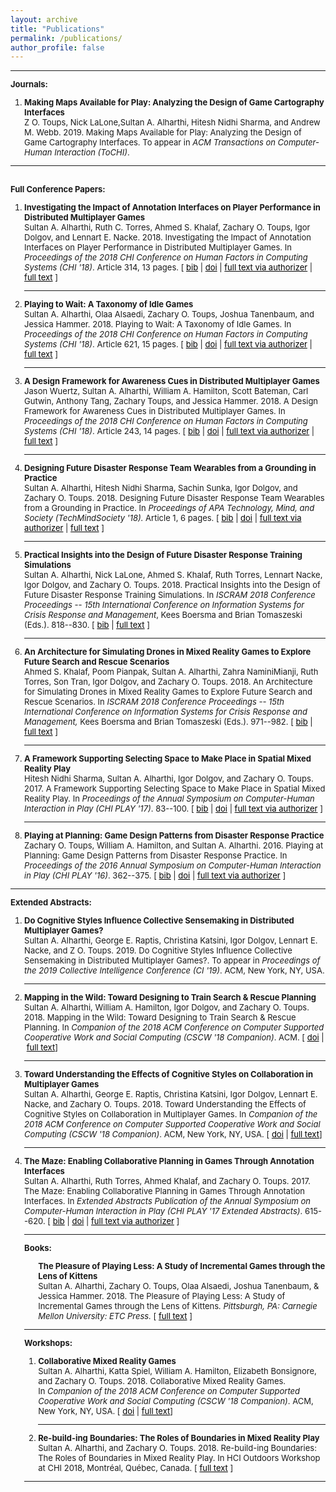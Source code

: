 ```yaml
---
layout: archive
title: "Publications"
permalink: /publications/
author_profile: false
---
```


<font size="-1">
<hr />

<strong>Journals:</strong>

<ol>
 	<li><strong>Making Maps Available for Play: Analyzing the Design of Game Cartography Interfaces</strong><br>Z O. Toups, Nick LaLone,Sultan A. Alharthi, Hitesh Nidhi Sharma, and Andrew M. Webb. 2019. Making Maps Available for Play: Analyzing the Design of Game Cartography Interfaces. To appear in <em>ACM Transactions on Computer-Human Interaction (ToCHI)</em>.


</li>
</ol>

<hr />
<br>
<strong>Full Conference Papers:</strong>
<ol>
 
<li><strong>Investigating the Impact of Annotation Interfaces on Player Performance in Distributed Multiplayer Games</strong><br>Sultan A. Alharthi, Ruth C. Torres, Ahmed S. Khalaf, Zachary O. Toups, Igor Dolgov, and Lennart E. Nacke. 2018. Investigating the Impact of Annotation Interfaces on Player Performance in Distributed Multiplayer Games. In <em>Proceedings of the 2018 CHI Conference on Human Factors in Computing Systems</em> <em>(CHI '18)</em>. Article 314, 13 pages. [ <a href="https://pixl.nmsu.edu/pixl-pubs-bibtex/#Alharthi:2018:IIA:3173574.3173888" style="color:black">bib</a> | <a href="http://dx.doi.org/10.1145/3173574.3173888" style="color:black">doi</a> | <a href="https://dl.acm.org/authorize?N652628" style="color:black">full text via authorizer</a> | <a href="https://dept-wp.nmsu.edu/pixl/files/2018/02/planning.pdf" style="color:black">full text</a> ]</li>
<li>
 
<hr />

<strong>Playing to Wait: A Taxonomy of Idle Games</strong><br>Sultan A. Alharthi, Olaa Alsaedi, Zachary O. Toups, Joshua Tanenbaum, and Jessica Hammer. 2018. Playing to Wait: A Taxonomy of Idle Games. In <em> Proceedings of the 2018 CHI Conference on Human Factors in Computing Systems</em> <em>(CHI '18)</em>. Article 621, 15 pages. [ <a href="https://pixl.nmsu.edu/pixl-pubs-bibtex/#Alharthi:2018:PWT:3173574.3174195" style="color:black">bib</a> | <a href="http://dx.doi.org/10.1145/3173574.3174195" style="color:black">doi</a> | <a href="https://dl.acm.org/authorize?N652620" style="color:black">full text via authorizer</a> | <a href="https://dept-wp.nmsu.edu/pixl/files/2018/02/2018-chi-idle.pdf" style="color:black">full text</a> ]</li>
<li>

<hr />

<strong>A Design Framework for Awareness Cues in Distributed Multiplayer Games</strong><br>Jason Wuertz, Sultan A. Alharthi, William A. Hamilton, Scott Bateman, Carl Gutwin, Anthony Tang, Zachary Toups, and Jessica Hammer. 2018. A Design Framework for Awareness Cues in Distributed Multiplayer Games. In <em>Proceedings of the 2018 CHI Conference on Human Factors in Computing Systems</em> <em>(CHI '18)</em>. Article 243, 14 pages. [ <a href="https://pixl.nmsu.edu/pixl-pubs-bibtex/#Wuertz:2018:DFA:3173574.3173817" style="color:black">bib</a> | <a href="http://dx.doi.org/10.1145/3173574.3173817" style="color:black">doi</a> | <a href="https://dl.acm.org/authorize?N652629" style="color:black">full text via authorizer</a> | <a href="http://ecologylab.net/research/publications/GameAwarenessCHI2018.pdf" style="color:black">full text</a> ]</li>
<li>

<hr />

<strong>Designing Future Disaster Response Team Wearables from a Grounding in Practice</strong><br>Sultan A. Alharthi, Hitesh Nidhi Sharma, Sachin Sunka, Igor Dolgov, and Zachary O. Toups. 2018. Designing Future Disaster Response Team Wearables from a Grounding in Practice. In <em>Proceedings of APA Technology, Mind, and Society (TechMindSociety '18).</em> Article 1, 6 pages. [ <a href="https://pixl.nmsu.edu/pixl-pubs-bibtex/#Alharthi:2018:DFD:3183654.3183662" style="color:black">bib</a> | <a href="http://dx.doi.org/10.1145/3183654.3183662" style="color:black">doi</a> | <a href="https://dl.acm.org/authorize?N652626" style="color:black">full text via authorizer</a> | <a href="https://dept-wp.nmsu.edu/pixl/files/2018/02/2018_TMS_Icehouse.pdf" style="color:black">full text</a> ]</li>
 	<li>

<hr />

<strong>Practical Insights into the Design of Future Disaster Response Training Simulations</strong><br>Sultan A. Alharthi, Nick LaLone, Ahmed S. Khalaf, Ruth Torres, Lennart Nacke, Igor Dolgov, and Zachary O. Toups. 2018. Practical Insights into the Design of Future Disaster Response Training Simulations. In <em>ISCRAM 2018 Conference Proceedings -- 15th International Conference on Information Systems for Crisis Response and Management</em>, Kees Boersma and Brian Tomaszeski (Eds.). 818--830. [ <a href="https://pixl.nmsu.edu/pixl-pubs-bibtex/#Alharthi:2018aa" style="color:black">bib</a> | <a href="http://idl.iscram.org/files/sultanaalharthi/2018/1602_SultanA.Alharthi_etal2018.pdf" style="color:black">full text</a> ]</li>
 	<li>

<hr />

<strong>An Architecture for Simulating Drones in Mixed Reality Games to Explore Future Search and Rescue Scenarios</strong><br>Ahmed S. Khalaf, Poom Pianpak, Sultan A. Alharthi, Zahra NaminiMianji, Ruth Torres, Son Tran, Igor Dolgov, and Zachary O. Toups. 2018. An Architecture for Simulating Drones in Mixed Reality Games to Explore Future Search and Rescue Scenarios. In<em> ISCRAM 2018 Conference Proceedings -- 15th International Conference on Information Systems for Crisis Response and Management, </em>Kees Boersma and Brian Tomaszeski (Eds.). 971--982. [ <a href="https://pixl.nmsu.edu/pixl-pubs-bibtex/#Khalaf:2018aa" style="color:black">bib</a> | <a href="http://idl.iscram.org/files/ahmedskhalaf/2018/1617_AhmedS.Khalaf_etal2018.pdf" style="color:black">full text</a> ]</li>
 	<li>

<hr />

<strong>A Framework Supporting Selecting Space to Make Place in Spatial Mixed Reality Play</strong><br>Hitesh Nidhi Sharma, Sultan A. Alharthi, Igor Dolgov, and Zachary O. Toups. 2017. A Framework Supporting Selecting Space to Make Place in Spatial Mixed Reality Play. In <em>Proceedings of the Annual Symposium on Computer-Human Interaction in Play</em> <em>(CHI PLAY '17)</em>. 83--100. [ <a href="https://pixl.nmsu.edu/pixl-pubs-bibtex/#Sharma:2017:FSS:3116595.3116612" style="color:black">bib</a> | <a href="http://dx.doi.org/10.1145/3116595.3116612" style="color:black">doi</a> | <a href="https://dl.acm.org/authorize?N40172" style="color:black">full text via authorizer</a> ]</li>
 	<li>

<hr />

<strong>Playing at Planning: Game Design Patterns from Disaster Response Practice</strong><br>Zachary O. Toups, William A. Hamilton, and Sultan A. Alharthi. 2016. Playing at Planning: Game Design Patterns from Disaster Response Practice. In <em>Proceedings of the 2016 Annual Symposium on Computer-Human Interaction in Play</em> <em>(CHI PLAY '16)</em>. 362--375. [ <a href="https://pixl.nmsu.edu/pixl-pubs-bibtex/#Toups:2016:PPG:2967934.2968089" style="color:black">bib</a> | <a href="http://dx.doi.org/10.1145/2967934.2968089" style="color:black">doi</a> | <a href="https://dl.acm.org/authorize?N20860" style="color:black">full text via authorizer</a> ]


</li>
</ol>
<hr />

<strong>Extended Abstracts:</strong>
<ol>
<li><strong>Do Cognitive Styles Influence Collective Sensemaking in Distributed Multiplayer Games?</strong><br>Sultan A. Alharthi, George E. Raptis, Christina Katsini, Igor Dolgov, Lennart E. Nacke, and Z O. Toups. 2019. Do Cognitive Styles Influence Collective Sensemaking in Distributed Multiplayer Games?. To appear in <em>Proceedings of the 2019 Collective Intelligence Conference (CI '19)</em>. ACM, New York, NY, USA.</li>
<li>

<hr />

<strong>Mapping in the Wild: Toward Designing to Train Search &amp; Rescue Planning</strong><br>Sultan A. Alharthi, William A. Hamilton, Igor Dolgov, and Zachary O. Toups. 2018. Mapping in the Wild: Toward Designing to Train Search &amp; Rescue Planning. In <em>Companion of the 2018 ACM Conference on Computer Supported Cooperative Work and Social Computing (CSCW '18 Companion)</em>. ACM. [ <a href="https://doi.org/10.1145/3272973.3274039" style="color:black">doi</a> | <a href="https://dept-wp.nmsu.edu/pixl/files/2018/10/Mapping.pdf" style="color:black">full text</a>]

<hr />

<li><strong>Toward Understanding the Effects of Cognitive Styles on Collaboration in Multiplayer Games</strong><br>Sultan A. Alharthi, George E. Raptis, Christina Katsini, Igor Dolgov, Lennart E. Nacke, and Zachary O. Toups. 2018. Toward Understanding the Effects of Cognitive Styles on Collaboration in Multiplayer Games. In <em>Companion of the 2018 ACM Conference on Computer Supported Cooperative Work and Social Computing (CSCW '18 Companion)</em>. ACM, New York, NY, USA. [ <a href="https://doi.org/10.1145/3272973.3274047" style="color:black">doi</a> | <a href="https://dept-wp.nmsu.edu/pixl/files/2018/10/CognitiveStyles.pdf" style="color:black">full text</a>]</li>
<li>

<hr />

<strong>The Maze: Enabling Collaborative Planning in Games Through Annotation Interfaces</strong><br>Sultan A. Alharthi, Ruth Torres, Ahmed Khalaf, and Zachary O. Toups. 2017. The Maze: Enabling Collaborative Planning in Games Through Annotation Interfaces. In <em>Extended Abstracts Publication of the Annual Symposium on Computer-Human Interaction in Play</em> <em>(CHI PLAY '17 Extended Abstracts)</em>. 615--620. [ <a href="https://pixl.nmsu.edu/pixl-pubs-bibtex/#Alharthi:2017:MEC:3130859.3130864" style="color:black">bib</a> | <a href="http://dx.doi.org/10.1145/3130859.3130864" style="color:black">doi</a> | <a href="https://dl.acm.org/authorize?N40170" style="color:black">full text via authorizer</a> ]


</li>
<hr />

<strong>Books:</strong>

<ol>
<strong>The Pleasure of Playing Less: A Study of Incremental Games through the Lens of Kittens</strong><br>Sultan A. Alharthi, Zachary O. Toups, Olaa Alsaedi, Joshua Tanenbaum, &amp; Jessica Hammer. 2018. The Pleasure of Playing Less: A Study of Incremental Games through the Lens of Kittens<i>. Pittsburgh, PA: Carnegie Mellon University: ETC Press. </i>[ <a href="http://press.etc.cmu.edu/index.php/product/the-pleasure-of-playing-less/" style="color:black">full text</a> ]
 
</ol>
<hr />


<strong>Workshops:</strong>

<ol>
<li><strong>Collaborative Mixed Reality Games</strong><br>Sultan A. Alharthi, Katta Spiel, William A. Hamilton, Elizabeth Bonsignore, and Zachary O. Toups. 2018. Collaborative Mixed Reality Games. In <em>Companion of the 2018 ACM Conference on Computer Supported Cooperative Work and Social Computing (CSCW '18 Companion)</em>. ACM, New York, NY, USA. [ <a href="https://doi.org/10.1145/3272973.3273013" style="color:black">doi</a> | <a href="https://dept-wp.nmsu.edu/pixl/files/2018/09/MixedReality.pdf" style="color:black">full text</a>]</li>
<li>

<hr />

<strong>Re-build-ing Boundaries: The Roles of Boundaries in Mixed Reality Play</strong><br>Sultan A. Alharthi, and Zachary O. Toups. 2018. Re-build-ing Boundaries: The Roles of Boundaries in Mixed Reality Play. In HCI Outdoors Workshop at CHI 2018, Montréal, Québec, Canada. [ <a href="https://dept-wp.nmsu.edu/pixl/files/2018/05/HCI_Outdoors_Workshop.pdf" style="color:black">full text</a> ]

</li>
</ol>
<hr />

